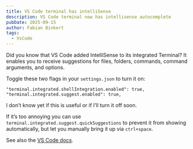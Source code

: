 ```yaml
---
title: VS Code terminal has intelliSense
description: VS Code terminal now has intellisense autocomplete
pubDate: 2025-09-15
author: Fabian Binkert
tags:
  - VsCode
---
```

Did you know that VS Code added IntelliSense to its integrated Terminal?
It enables you to receive suggestions for files, folders, commands, command arguments, and options. 

Toggle these two flags in your `settings.json` to turn it on:
```
"terminal.integrated.shellIntegration.enabled": true, 
"terminal.integrated.suggest.enabled": true,
```

I don’t know yet if this is useful or if I’ll turn it off soon.

If it’s too annoying you can use `terminal.integrated.suggest.quickSuggestions` to prevent it from showing automatically, but let you manually bring it up via `ctrl+space`.


See also the [VS Code docs](https://code.visualstudio.com/docs/terminal/shell-integration#_intellisense-preview).
